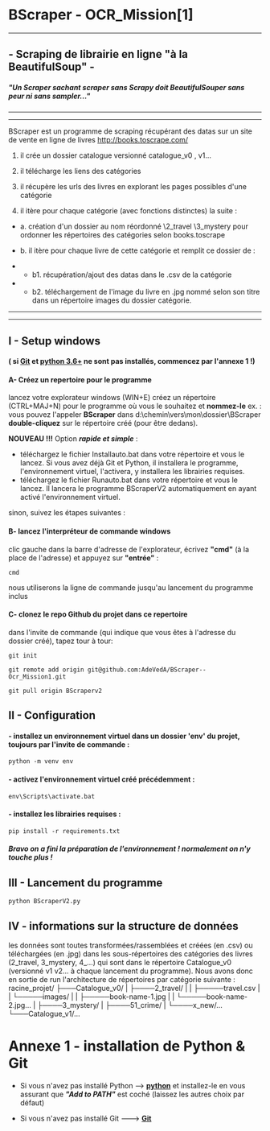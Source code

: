 # BScraper - OCR_Mission[1]
------------------------------------------
## - Scraping de librairie en ligne "à la BeautifulSoup" -

##### "Un Scraper sachant scraper sans Scrapy doit BeautifulSouper sans peur ni sans sampler..."
------------------------------------------
------------------------------------------
BScraper est un programme de scraping récupérant des datas sur un site de vente en ligne de livres http://books.toscrape.com/

1. il crée un dossier catalogue versionné catalogue_v0 , v1...

2. il télécharge les liens des catégories

3. il récupère les urls des livres en explorant les pages possibles d'une catégorie

4. il itère pour chaque catégorie (avec fonctions distinctes) la suite :

- a. création d'un dossier au nom réordonné \2_travel \3_mystery
pour ordonner les répertoires des catégories selon books.toscrape

- b. il itère pour chaque livre de cette catégorie et remplit ce dossier de :

- - b1. récupération/ajout des datas dans le .csv de la catégorie 

- - b2. téléchargement de l'image du livre en .jpg nommé selon son titre dans un répertoire images du dossier catégorie.
------------------------------------------
------------------------------------------
## I - Setup windows 
#### ( si [Git](https://github.com/git-for-windows/git/releases/download/v2.45.0.windows.1/Git-2.45.0-64-bit.exe) et [python 3.6+](https://www.python.org/ftp/python/3.12.3/python-3.12.3-amd64.exe) ne sont pas installés, commencez par l'annexe 1 !)

  #### A- Créez un repertoire pour le programme
lancez votre explorateur windows (WIN+E) 
créez un répertoire (CTRL+MAJ+N) pour le programme où vous le souhaitez et **nommez-le**
ex. : vous pouvez l'appeler **BScraper** dans d:\chemin\vers\mon\dossier\BScraper
**double-cliquez** sur le répertoire créé (pour être dedans).

**NOUVEAU !!!** Option ***rapide et simple*** : 
- téléchargez le fichier Installauto.bat dans votre répertoire et vous le lancez. Si vous avez déjà Git et Python, il installera le programme, l'environnement virtuel, l'activera, y installera les librairies requises.
- téléchargez le fichier Runauto.bat dans votre répertoire et vous le lancez. Il lancera le programme BScraperV2 automatiquement en ayant activé l'environnement virtuel.

sinon, suivez les étapes suivantes :

  #### B- lancez l'interpréteur de commande windows
clic gauche dans la barre d'adresse de l'explorateur, écrivez **"cmd"** (à la place de l'adresse)
et appuyez sur **"entrée"** :

	cmd

nous utiliserons la ligne de commande jusqu'au lancement du programme inclus
	
  #### C- clonez le repo Github du projet dans ce repertoire
dans l'invite de commande (qui indique que vous êtes à l'adresse du dossier créé), tapez tour à tour:

	git init

	git remote add origin git@github.com:AdeVedA/BScraper--Ocr_Mission1.git

	git pull origin BScraperv2

## II - Configuration

  #### - installez un environnement virtuel dans un dossier 'env' du projet, toujours par l'invite de commande :
	
	python -m venv env
 
  #### - activez l'environnement virtuel créé précédemment :
	
	env\Scripts\activate.bat
 
  #### - installez les librairies requises :
	
	pip install -r requirements.txt

  ##### Bravo on a fini la préparation de l'environnement ! normalement on n'y touche plus !
	
## III - Lancement du programme

	python BScraperV2.py

## IV - informations sur la structure de données

les données sont toutes transformées/rassemblées et créées (en .csv) ou téléchargées (en .jpg) dans les sous-répertoires des catégories des livres (2_travel, 3_mystery, 4_...) qui sont dans le répertoire Catalogue_v0 (versionné v1 v2... à chaque lancement du programme).
Nous avons donc en sortie de run l'architecture de répertoires par catégorie suivante :
	racine_projet/
	      	    ├───Catalogue_v0/
	      	    |               ├────2_travel/
	      	    |               |            ├─────travel.csv
	      	    |               |            └─────images/
	      	    |               |            	     ├─────book-name-1.jpg
	      	    |               |            	     └─────book-name-2.jpg...
	      	    |               ├────3_mystery/
	      	    |               ├────51_crime/
	      	    |               └────x_new/...
	      	    └───Catalogue_v1/...

# Annexe 1 - installation de Python & Git

- Si vous n'avez pas installé Python --> **[python](https://www.python.org/downloads/)** et installez-le en vous assurant que ***"Add to PATH"*** est coché (laissez les autres choix par défaut)

- Si vous n'avez pas installé Git  ---> **[Git](https://github.com/git-for-windows/git/releases/download/v2.45.0.windows.1/Git-2.45.0-64-bit.exe)**

